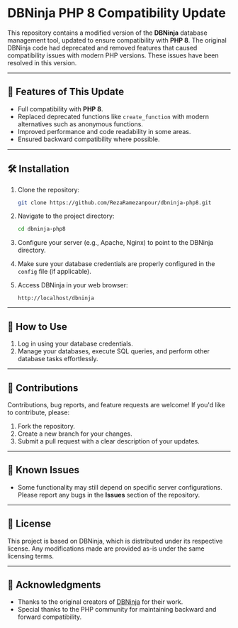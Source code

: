 # DBNinja PHP 8 Compatibility Update

This repository contains a modified version of the **DBNinja** database management tool, updated to ensure compatibility with **PHP 8**. The original DBNinja code had deprecated and removed features that caused compatibility issues with modern PHP versions. These issues have been resolved in this version.

---

## 📜 Features of This Update

- Full compatibility with **PHP 8**.
- Replaced deprecated functions like `create_function` with modern alternatives such as anonymous functions.
- Improved performance and code readability in some areas.
- Ensured backward compatibility where possible.

---

## 🛠 Installation

1. Clone the repository:
    ```bash
    git clone https://github.com/RezaRamezanpour/dbninja-php8.git
    ```

2. Navigate to the project directory:
    ```bash
    cd dbninja-php8
    ```

3. Configure your server (e.g., Apache, Nginx) to point to the DBNinja directory.

4. Make sure your database credentials are properly configured in the `config` file (if applicable).

5. Access DBNinja in your web browser:
    ```
    http://localhost/dbninja
    ```

---

## 🚀 How to Use

1. Log in using your database credentials.
2. Manage your databases, execute SQL queries, and perform other database tasks effortlessly.

---

## 🤝 Contributions

Contributions, bug reports, and feature requests are welcome! If you'd like to contribute, please:

1. Fork the repository.
2. Create a new branch for your changes.
3. Submit a pull request with a clear description of your updates.

---

## 🐞 Known Issues

- Some functionality may still depend on specific server configurations. Please report any bugs in the **Issues** section of the repository.

---

## 📜 License

This project is based on DBNinja, which is distributed under its respective license. Any modifications made are provided as-is under the same licensing terms.

---

## 🙌 Acknowledgments

- Thanks to the original creators of [DBNinja](https://www.dbninja.com) for their work.
- Special thanks to the PHP community for maintaining backward and forward compatibility.


